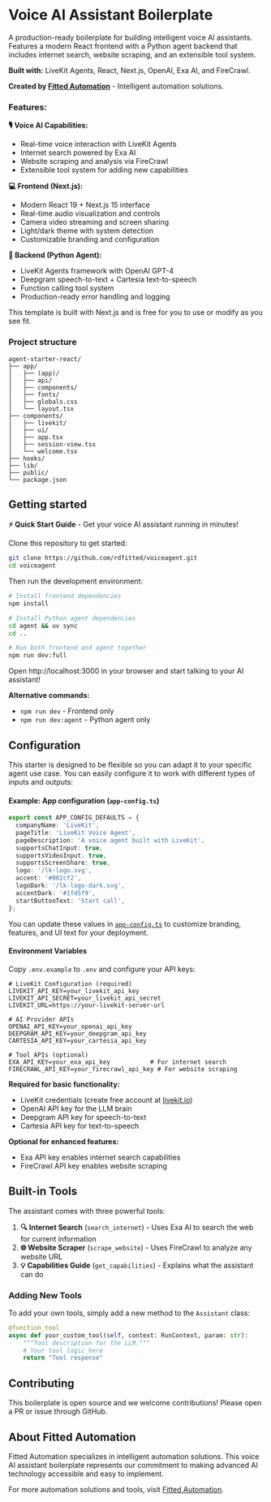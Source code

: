 # Voice AI Assistant Boilerplate

A production-ready boilerplate for building intelligent voice AI assistants. Features a modern React frontend with a Python agent backend that includes internet search, website scraping, and an extensible tool system.

**Built with:** LiveKit Agents, React, Next.js, OpenAI, Exa AI, and FireCrawl.

**Created by [Fitted Automation](https://github.com/fitted-automation)** - Intelligent automation solutions.

### Features:

**🎙️ Voice AI Capabilities:**

- Real-time voice interaction with LiveKit Agents
- Internet search powered by Exa AI
- Website scraping and analysis via FireCrawl
- Extensible tool system for adding new capabilities

**💻 Frontend (Next.js):**

- Modern React 19 + Next.js 15 interface
- Real-time audio visualization and controls
- Camera video streaming and screen sharing
- Light/dark theme with system detection
- Customizable branding and configuration

**🐍 Backend (Python Agent):**

- LiveKit Agents framework with OpenAI GPT-4
- Deepgram speech-to-text + Cartesia text-to-speech
- Function calling tool system
- Production-ready error handling and logging

This template is built with Next.js and is free for you to use or modify as you see fit.

### Project structure

```
agent-starter-react/
├── app/
│   ├── (app)/
│   ├── api/
│   ├── components/
│   ├── fonts/
│   ├── globals.css
│   └── layout.tsx
├── components/
│   ├── livekit/
│   ├── ui/
│   ├── app.tsx
│   ├── session-view.tsx
│   └── welcome.tsx
├── hooks/
├── lib/
├── public/
└── package.json
```

## Getting started

**⚡ Quick Start Guide** - Get your voice AI assistant running in minutes!

Clone this repository to get started:

```bash
git clone https://github.com/rdfitted/voiceagent.git
cd voiceagent
```

Then run the development environment:

```bash
# Install frontend dependencies
npm install

# Install Python agent dependencies
cd agent && uv sync
cd ..

# Run both frontend and agent together
npm run dev:full
```

Open http://localhost:3000 in your browser and start talking to your AI assistant!

**Alternative commands:**

- `npm run dev` - Frontend only
- `npm run dev:agent` - Python agent only

## Configuration

This starter is designed to be flexible so you can adapt it to your specific agent use case. You can easily configure it to work with different types of inputs and outputs:

#### Example: App configuration (`app-config.ts`)

```ts
export const APP_CONFIG_DEFAULTS = {
  companyName: 'LiveKit',
  pageTitle: 'LiveKit Voice Agent',
  pageDescription: 'A voice agent built with LiveKit',
  supportsChatInput: true,
  supportsVideoInput: true,
  supportsScreenShare: true,
  logo: '/lk-logo.svg',
  accent: '#002cf2',
  logoDark: '/lk-logo-dark.svg',
  accentDark: '#1fd5f9',
  startButtonText: 'Start call',
};
```

You can update these values in [`app-config.ts`](./app-config.ts) to customize branding, features, and UI text for your deployment.

#### Environment Variables

Copy `.env.example` to `.env` and configure your API keys:

```env
# LiveKit Configuration (required)
LIVEKIT_API_KEY=your_livekit_api_key
LIVEKIT_API_SECRET=your_livekit_api_secret
LIVEKIT_URL=https://your-livekit-server-url

# AI Provider APIs
OPENAI_API_KEY=your_openai_api_key
DEEPGRAM_API_KEY=your_deepgram_api_key
CARTESIA_API_KEY=your_cartesia_api_key

# Tool APIs (optional)
EXA_API_KEY=your_exa_api_key           # For internet search
FIRECRAWL_API_KEY=your_firecrawl_api_key # For website scraping
```

**Required for basic functionality:**

- LiveKit credentials (create free account at [livekit.io](https://livekit.io))
- OpenAI API key for the LLM brain
- Deepgram API key for speech-to-text
- Cartesia API key for text-to-speech

**Optional for enhanced features:**

- Exa API key enables internet search capabilities
- FireCrawl API key enables website scraping

## Built-in Tools

The assistant comes with three powerful tools:

1. **🔍 Internet Search** (`search_internet`) - Uses Exa AI to search the web for current information
2. **🌐 Website Scraper** (`scrape_website`) - Uses FireCrawl to analyze any website URL
3. **💡 Capabilities Guide** (`get_capabilities`) - Explains what the assistant can do

### Adding New Tools

To add your own tools, simply add a new method to the `Assistant` class:

```python
@function_tool
async def your_custom_tool(self, context: RunContext, param: str):
    """Tool description for the LLM."""
    # Your tool logic here
    return "Tool response"
```

## Contributing

This boilerplate is open source and we welcome contributions! Please open a PR or issue through GitHub.

## About Fitted Automation

Fitted Automation specializes in intelligent automation solutions. This voice AI assistant boilerplate represents our commitment to making advanced AI technology accessible and easy to implement.

For more automation solutions and tools, visit [Fitted Automation](https://fitted-automation.com/).
